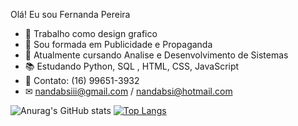 Olá! Eu sou Fernanda Pereira

- 📝 Trabalho como design grafico
- 📙 Sou formada em Publicidade e Propaganda
- 📘 Atualmente cursando Analise e Desenvolvimento de Sistemas
- 📚 Estudando Python, SQL , HTML, CSS, JavaScript
- 📱 Contato: (16) 99651-3932
- ✉ nandabsiii@gmail.com / nandabsi@hotmail.com


 ![Anurag's GitHub stats](https://github-readme-stats.vercel.app/api?username=nandabsiii-web&show_icons=true&theme=radical)
[![Top Langs](https://github-readme-stats.vercel.app/api/top-langs/?username=nandabsiii-web&layout=donut)](https://github.com/nandabsiii-web/github-readme-stats)

